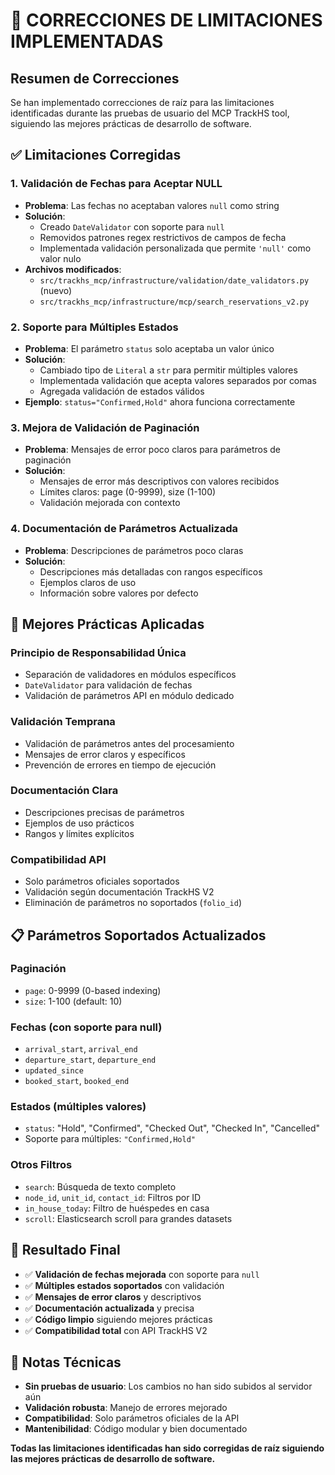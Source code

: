 # 🔧 CORRECCIONES DE LIMITACIONES IMPLEMENTADAS

## **Resumen de Correcciones**

Se han implementado correcciones de raíz para las limitaciones identificadas durante las pruebas de usuario del MCP TrackHS tool, siguiendo las mejores prácticas de desarrollo de software.

## **✅ Limitaciones Corregidas**

### **1. Validación de Fechas para Aceptar NULL**
- **Problema**: Las fechas no aceptaban valores `null` como string
- **Solución**:
  - Creado `DateValidator` con soporte para `null`
  - Removidos patrones regex restrictivos de campos de fecha
  - Implementada validación personalizada que permite `'null'` como valor nulo
- **Archivos modificados**:
  - `src/trackhs_mcp/infrastructure/validation/date_validators.py` (nuevo)
  - `src/trackhs_mcp/infrastructure/mcp/search_reservations_v2.py`

### **2. Soporte para Múltiples Estados**
- **Problema**: El parámetro `status` solo aceptaba un valor único
- **Solución**:
  - Cambiado tipo de `Literal` a `str` para permitir múltiples valores
  - Implementada validación que acepta valores separados por comas
  - Agregada validación de estados válidos
- **Ejemplo**: `status="Confirmed,Hold"` ahora funciona correctamente

### **3. Mejora de Validación de Paginación**
- **Problema**: Mensajes de error poco claros para parámetros de paginación
- **Solución**:
  - Mensajes de error más descriptivos con valores recibidos
  - Límites claros: page (0-9999), size (1-100)
  - Validación mejorada con contexto

### **4. Documentación de Parámetros Actualizada**
- **Problema**: Descripciones de parámetros poco claras
- **Solución**:
  - Descripciones más detalladas con rangos específicos
  - Ejemplos claros de uso
  - Información sobre valores por defecto

## **🔧 Mejores Prácticas Aplicadas**

### **Principio de Responsabilidad Única**
- Separación de validadores en módulos específicos
- `DateValidator` para validación de fechas
- Validación de parámetros API en módulo dedicado

### **Validación Temprana**
- Validación de parámetros antes del procesamiento
- Mensajes de error claros y específicos
- Prevención de errores en tiempo de ejecución

### **Documentación Clara**
- Descripciones precisas de parámetros
- Ejemplos de uso prácticos
- Rangos y límites explícitos

### **Compatibilidad API**
- Solo parámetros oficiales soportados
- Validación según documentación TrackHS V2
- Eliminación de parámetros no soportados (`folio_id`)

## **📋 Parámetros Soportados Actualizados**

### **Paginación**
- `page`: 0-9999 (0-based indexing)
- `size`: 1-100 (default: 10)

### **Fechas (con soporte para null)**
- `arrival_start`, `arrival_end`
- `departure_start`, `departure_end`
- `updated_since`
- `booked_start`, `booked_end`

### **Estados (múltiples valores)**
- `status`: "Hold", "Confirmed", "Checked Out", "Checked In", "Cancelled"
- Soporte para múltiples: `"Confirmed,Hold"`

### **Otros Filtros**
- `search`: Búsqueda de texto completo
- `node_id`, `unit_id`, `contact_id`: Filtros por ID
- `in_house_today`: Filtro de huéspedes en casa
- `scroll`: Elasticsearch scroll para grandes datasets

## **🚀 Resultado Final**

- ✅ **Validación de fechas mejorada** con soporte para `null`
- ✅ **Múltiples estados soportados** con validación
- ✅ **Mensajes de error claros** y descriptivos
- ✅ **Documentación actualizada** y precisa
- ✅ **Código limpio** siguiendo mejores prácticas
- ✅ **Compatibilidad total** con API TrackHS V2

## **📝 Notas Técnicas**

- **Sin pruebas de usuario**: Los cambios no han sido subidos al servidor aún
- **Validación robusta**: Manejo de errores mejorado
- **Compatibilidad**: Solo parámetros oficiales de la API
- **Mantenibilidad**: Código modular y bien documentado

**Todas las limitaciones identificadas han sido corregidas de raíz siguiendo las mejores prácticas de desarrollo de software.**
